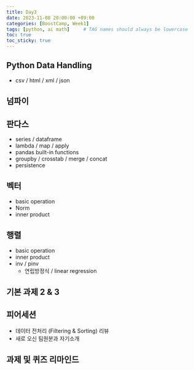 ```yaml
---
title: Day3
date: 2023-11-08 20:00:00 +09:00
categories: [BoostCamp, Week1]
tags: [python, ai math]     # TAG names should always be lowercase
toc: true
toc_sticky: true
---
```


## Python Data Handling
- csv / html / xml / json
    
## 넘파이

## 판다스
- series / dataframe
- lambda / map / apply
- pandas built-in functions
- groupby / crosstab / merge / concat
- persistence

## 벡터
- basic operation
- Norm
- inner product

## 행렬
- basic operation
- inner product
- inv / pinv
    - 연립방정식 / linear regression

## 기본 과제 2 & 3

## 피어세션
- 데이터 전처리 (Filtering & Sorting) 리뷰
- 새로 오신 팀원분과 자기소개

## 과제 및 퀴즈 리마인드
